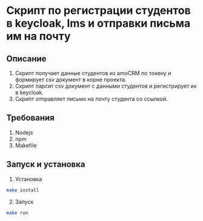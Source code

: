 # Скрипт по регистрации студентов в keycloak, lms и отправки письма им на почту

## Описание

1. Скрипт получает данные студентов из amoCRM по токену и формирует csv документ в корне проекта.
2. Скрипт парсит csv документ с данными студентов и регистрирует их в keycloak.
3. Скрипт отправляет письмо на почту студента со ссылкой.

## Требования

1. Nodejs
2. npm
3. Makefile

## Запуск и установка

1. Установка

```bash
make install
```

2. Запуск

```bash
make run
```